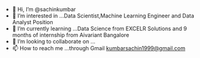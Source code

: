 - 👋 Hi, I’m @sachinkumbar
- 👀 I’m interested in ...Data Scientist,Machine Learning Engineer and Data Analyst Position
- 🌱 I’m currently learning ...Data Science from EXCELR Solutions and 9 months of internship from Aivariant Bangalore
- 💞️ I’m looking to collaborate on ...
- 📫 How to reach me ...through Gmail kumbarsachin1999@gmail.com

<!---
sachinkumbar/sachinkumbar is a ✨ special ✨ repository because its `README.md` (this file) appears on your GitHub profile.
You can click the Preview link to take a look at your changes.
--->

